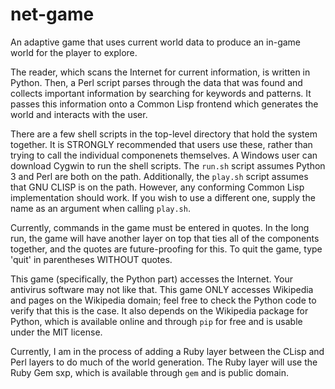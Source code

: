 net-game
========

An adaptive game that uses current world data to produce an in-game world for the player to explore.

The reader, which scans the Internet for current information, is written in Python. Then, a Perl script parses through the data that was found and collects important information by searching for keywords and patterns. It passes this information onto a Common Lisp frontend which generates the world and interacts with the user.

There are a few shell scripts in the top-level directory that hold the system together. It is STRONGLY recommended that users use these, rather than trying to call the individual componenets themselves. A Windows user can download Cygwin to run the shell scripts. The `run.sh` script assumes Python 3 and Perl are both on the path. Additionally, the `play.sh` script assumes that GNU CLISP is on the path. However, any conforming Common Lisp implementation should work. If you wish to use a different one, supply the name as an argument when calling `play.sh`.

Currently, commands in the game must be entered in quotes. In the long run, the game will have another layer on top that ties all of the components together, and the quotes are future-proofing for this. To quit the game, type 'quit' in parentheses WITHOUT quotes.

This game (specifically, the Python part) accesses the Internet. Your antivirus software may not like that. This game ONLY accesses Wikipedia and pages on the Wikipedia domain; feel free to check the Python code to verify that this is the case. It also depends on the Wikipedia package for Python, which is available online and through `pip` for free and is usable under the MIT license.

Currently, I am in the process of adding a Ruby layer between the CLisp and Perl layers to do much of the world generation. The Ruby layer will use the Ruby Gem sxp, which is available through `gem` and is public domain.
